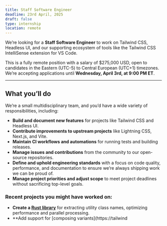 ```yaml
---
title: Staff Software Engineer
deadline: 23rd April, 2025
draft: false
type: internship
location: remote
---
```


We’re looking for a **Staff Software Engineer** to work on Tailwind CSS, Headless UI, and our supporting ecosystem of tools like the Tailwind CSS IntelliSense extension for VS Code.

This is a fully remote position with a salary of $275,000 USD, open to candidates in the Eastern (UTC-5) to Central European (UTC+1) timezones. We’re accepting applications until **Wednesday, April 3rd, at 9:00 PM ET**.

---

## What you’ll do

We’re a small multidisciplinary team, and you’d have a wide variety of responsibilities, including:

- **Build and document new features** for projects like Tailwind CSS and Headless UI.
- **Contribute improvements to upstream projects** like Lightning CSS, Next.js, and Vite.
- **Maintain CI workflows and automations** for running tests and building releases.
- **Manage issues and contributions** from the community to our open-source repositories.
- **Define and uphold engineering standards** with a focus on code quality, performance, and documentation to ensure we’re always shipping work we can be proud of.
- **Manage project priorities and adjust scope** to meet project deadlines without sacrificing top-level goals.

### Recent projects you might have worked on:

- **Create a [Rust library](https://github.com/tailwindlabs/tailwindcss/blob/0ee3508179966a767b7802a7262bb9d4ce2221da/oxide/crates/core/src/lib.rs)** for extracting utility class names, optimizing performance and parallel processing.
- \*\*Add support for [composing variants](https://tailwind
